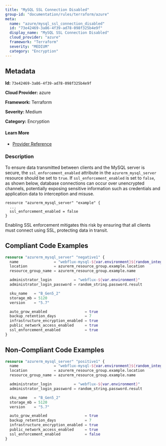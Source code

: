 ```yaml
---
title: "MySQL SSL Connection Disabled"
group-id: "documentation/rules/terraform/azure"
meta:
  name: "azure/mysql_ssl_connection_disabled"
  id: "73e42469-3a86-4f39-ad78-098f325b4e9f"
  display_name: "MySQL SSL Connection Disabled"
  cloud_provider: "azure"
  framework: "Terraform"
  severity: "MEDIUM"
  category: "Encryption"
---
```

## Metadata

**Id:** `73e42469-3a86-4f39-ad78-098f325b4e9f`

**Cloud Provider:** azure

**Framework:** Terraform

**Severity:** Medium

**Category:** Encryption

#### Learn More

 - [Provider Reference](https://registry.terraform.io/providers/hashicorp/azurerm/latest/docs/resources/mysql_server)

### Description

 To ensure data transmitted between clients and the MySQL server is secure, the `ssl_enforcement_enabled` attribute in the `azurerm_mysql_server` resource should be set to `true`. If `ssl_enforcement_enabled` is set to `false`, as shown below, database connections can occur over unencrypted channels, potentially exposing sensitive information such as credentials and application data to interception and misuse.

```
resource "azurerm_mysql_server" "example" {
  ...
  ssl_enforcement_enabled = false
}
```

Enabling SSL enforcement mitigates this risk by ensuring that all clients must connect using SSL, protecting data in transit.


## Compliant Code Examples
```terraform
resource "azurerm_mysql_server" "negative1" {
  name                = "webflux-mysql-${var.environment}${random_integer.rnd_int.result}"
  location            = azurerm_resource_group.example.location
  resource_group_name = azurerm_resource_group.example.name

  administrator_login          = "webflux-${var.environment}"
  administrator_login_password = random_string.password.result

  sku_name   = "B_Gen5_2"
  storage_mb = 5120
  version    = "5.7"

  auto_grow_enabled                 = true
  backup_retention_days             = 7
  infrastructure_encryption_enabled = true
  public_network_access_enabled     = true
  ssl_enforcement_enabled           = true
}

```
## Non-Compliant Code Examples
```terraform
resource "azurerm_mysql_server" "positive1" {
  name                = "webflux-mysql-${var.environment}${random_integer.rnd_int.result}"
  location            = azurerm_resource_group.example.location
  resource_group_name = azurerm_resource_group.example.name

  administrator_login          = "webflux-${var.environment}"
  administrator_login_password = random_string.password.result

  sku_name   = "B_Gen5_2"
  storage_mb = 5120
  version    = "5.7"

  auto_grow_enabled                 = true
  backup_retention_days             = 7
  infrastructure_encryption_enabled = true
  public_network_access_enabled     = true
  ssl_enforcement_enabled           = false
}

```